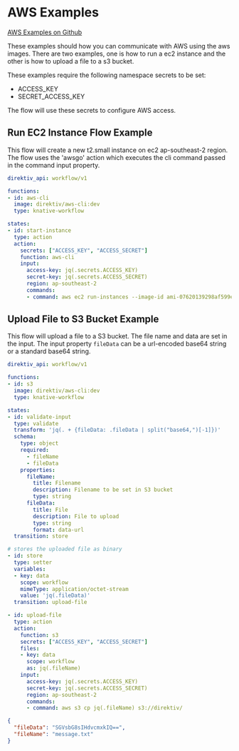 # AWS Examples 
 [AWS Examples on Github](https://github.com/direktiv/direktiv-examples/tree/main/aws)

These examples should how you can communicate with AWS using the aws images. There are two examples, one is how to run a ec2 instance and the other is how to upload a file to a s3 bucket. 

These examples require the following namespace secrets to be set:

 - ACCESS_KEY
 - SECRET_ACCESS_KEY

The flow will use these secrets to configure AWS access.

## Run EC2 Instance Flow Example

This flow will create a new t2.small instance on ec2 ap-southeast-2 region. The flow uses the 'awsgo' action which executes the cli command passed in the command input property.


```yaml title="Start AWS Instance"
direktiv_api: workflow/v1

functions:
- id: aws-cli
  image: direktiv/aws-cli:dev
  type: knative-workflow

states:
- id: start-instance
  type: action
  action:
    secrets: ["ACCESS_KEY", "ACCESS_SECRET"]
    function: aws-cli
    input: 
      access-key: jq(.secrets.ACCESS_KEY)
      secret-key: jq(.secrets.ACCESS_SECRET)
      region: ap-southeast-2
      commands: 
      - command: aws ec2 run-instances --image-id ami-07620139298af599e --instance-type t2.small
```


## Upload File to S3 Bucket Example

This flow will upload a file to a S3 bucket. The file name and data are set in the input. The input property `fileData` can be a url-encoded base64 string or a standard base64 string.



```yaml title="Start AWS Instance"
direktiv_api: workflow/v1

functions:
- id: s3
  image: direktiv/aws-cli:dev
  type: knative-workflow

states:
- id: validate-input
  type: validate
  transform: 'jq(. + {fileData: .fileData | split("base64,")[-1]})'
  schema:
    type: object
    required:
      - fileName
      - fileData
    properties:
      fileName:
        title: Filename
        description: Filename to be set in S3 bucket
        type: string
      fileData:
        title: File
        description: File to upload
        type: string
        format: data-url
  transition: store

# stores the uploaded file as binary
- id: store
  type: setter
  variables:
  - key: data
    scope: workflow
    mimeType: application/octet-stream
    value: 'jq(.fileData)'
  transition: upload-file

- id: upload-file
  type: action
  action:
    function: s3
    secrets: ["ACCESS_KEY", "ACCESS_SECRET"]
    files: 
    - key: data
      scope: workflow
      as: jq(.fileName)
    input:
      access-key: jq(.secrets.ACCESS_KEY)
      secret-key: jq(.secrets.ACCESS_SECRET)
      region: ap-southeast-2
      commands: 
      - command: aws s3 cp jq(.fileName) s3://direktiv/

```



```json title="Input"
{
  "fileData": "SGVsbG8sIHdvcmxkIQ==",
  "fileName": "message.txt"
}
```